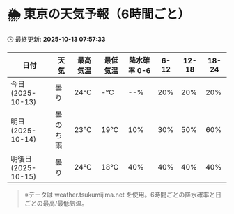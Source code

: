 # 🌦️ 東京の天気予報（6時間ごと）

🕒 最終更新: **2025-10-13 07:57:33**

| 日付 | 天気 | 最高気温 | 最低気温 | 降水確率 0-6 | 6-12 | 12-18 | 18-24 |
|------|------|----------|----------|------------|------|------|------|
| 今日 (2025-10-13) | 曇り | 24℃ | -℃ | --% | 20% | 20% | 20% |
| 明日 (2025-10-14) | 曇のち雨 | 23℃ | 19℃ | 10% | 30% | 50% | 60% |
| 明後日 (2025-10-15) | 曇り | 24℃ | 18℃ | 40% | 40% | 40% | 40% |

> ※データは weather.tsukumijima.net を使用。6時間ごとの降水確率と日ごとの最高/最低気温。